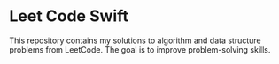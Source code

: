 # Leet Code Swift
This repository contains my solutions to algorithm and data structure problems from LeetCode. The goal is to improve problem-solving skills.
